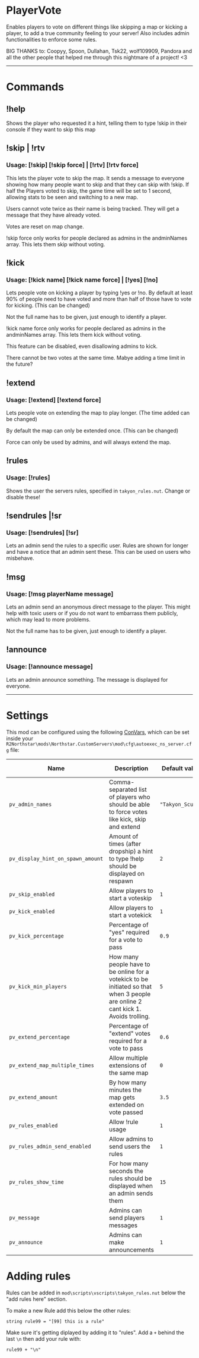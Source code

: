 # PlayerVote

Enables players to vote on different things like skipping a map or kicking a player, to add a true community feeling to your server! Also includes admin functionalities to enforce some rules.

BIG THANKS to: Coopyy, Spoon, Dullahan, Tsk22, wolf109909, Pandora and all the other people that helped me through this nightmare of a project! <3

---

# Commands
## !help
Shows the player who requested it a hint, telling them to type !skip in their console if they want to skip this map

## !skip | !rtv
### Usage: [!skip]  [!skip force] | [!rtv]  [!rtv force]
This lets the player vote to skip the map. It sends a message to everyone showing how many people want to skip and that they can skip with !skip. If half the Players voted to skip, the game time will be set to 1 second, allowing stats to be seen and switching to a new map.

Users cannot vote twice as their name is being tracked. They will get a message that they have already voted.  

Votes are reset on map change.

!skip force only works for people declared as admins in the andminNames array. This lets them skip without voting.

## !kick
### Usage: [!kick name]  [!kick name force] | [!yes]  [!no]

Lets people vote on kicking a player by typing !yes or !no. By default at least 90% of people need to have voted and more than half of those have to vote for kicking. (This can be changed)

Not the full name has to be given, just enough to identify a player.

!kick name force only works for people declared as admins in the andminNames array. This lets them kick without voting.

This feature can be disabled, even disallowing admins to kick.

There cannot be two votes at the same time. Mabye adding a time limit in the future?

## !extend
### Usage: [!extend]  [!extend force]

Lets people vote on extending the map to play longer. (The time added can be changed)

By default the map can only be extended once. (This can be changed)

Force can only be used by admins, and will always extend the map.

## !rules
### Usage: [!rules]
Shows the user the servers rules, specified in ```takyon_rules.nut```. Change or disable these!

## !sendrules |!sr
### Usage: [!sendrules]  [!sr]
Lets an admin send the rules to a specific user. Rules are shown for longer and have a notice that an admin sent these. This can be used on users who misbehave.

## !msg
### Usage: [!msg playerName message]
Lets an admin send an anonymous direct message to the player. This might help with toxic users or if you do not want to embarrass them publicly, which may lead to more problems.

Not the full name has to be given, just enough to identify a player.

## !announce
### Usage: [!announce message]
Lets an admin announce something. The message is displayed for everyone. 

---

# Settings
This mod can be configured using the following [ConVars](https://r2northstar.gitbook.io/r2northstar-wiki/hosting-a-server-with-northstar/dedicated-server#convars), which can be set inside your `R2Northstar\mods\Northstar.CustomServers\mod\cfg\autoexec_ns_server.cfg` file:

| Name                              | Description                                                                                                                       | Default value    | Accepted Value |
| --------------------------------- | --------------------------------------------------------------------------------------------------------------------------------- | ---------------- | -------------- |
| `pv_admin_names`                  | Comma-separated list of players who should be able to force votes like kick, skip and extend                                      | `"Takyon_Scure"` | `string`       |
| `pv_display_hint_on_spawn_amount` | Amount of times (after dropship) a hint to type !help should be displayed on respawn                                              | `2`              | `int`          |
| `pv_skip_enabled`                 | Allow players to start a voteskip                                                                                                 | `1`              | `0-1`          |
| `pv_kick_enabled`                 | Allow players to start a votekick                                                                                                 | `1`              | `0-1`          |
| `pv_kick_percentage`              | Percentage of "yes" required for a vote to pass                                                                                   | `0.9`            | `float`        |
| `pv_kick_min_players`             | How many people have to be online for a votekick to be initiated so that when 3 people are online 2 cant kick 1. Avoids trolling. | `5`              | `int`          |
| `pv_extend_percentage`            | Percentage of "extend" votes required for a vote to pass                                                                          | `0.6`            | `float`        |
| `pv_extend_map_multiple_times`    | Allow multiple extensions of the same map                                                                                         | `0`              | `0-1`          |
| `pv_extend_amount`                | By how many minutes the map gets extended on vote passed                                                                          | `3.5`            | `float`        |
| `pv_rules_enabled`                | Allow !rule usage                                                                                                                 | `1`              | `0-1`          |
| `pv_rules_admin_send_enabled`     | Allow admins to send users the rules                                                                                              | `1`              | `0-1`          |
| `pv_rules_show_time`              | For how many seconds the rules should be displayed when an admin sends them                                                       | `15`             | `int`          |
| `pv_message`                      | Admins can send players messages                                                                                                  | `1`              | `0-1`          |
| `pv_announce`                     | Admins can make announcements                                                                                                     | `1`              | `0-1`          |

# Adding rules
Rules can be added in `mod\scripts\vscripts\takyon_rules.nut` below the "add rules here" section.

To make a new Rule add this below the other rules:

```string rule99 = "[99] this is a rule"```

Make sure it's getting diplayed by adding it to "rules". Add a ```+``` behind the last ```\n``` then add your rule with:

```rule99 + "\n"```

